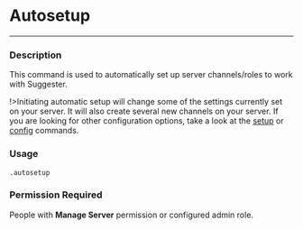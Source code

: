 # Autosetup
---
### Description
This command is used to automatically set up server channels/roles to work with Suggester.

!>Initiating automatic setup will change some of the settings currently set on your server. It will also create several new channels on your server. If you are looking for other configuration options, take a look at the [setup](https://suggester.js.org/#/admin/setup) or [config](https://suggester.js.org/#/admin/config) commands.

### Usage
```
.autosetup
```
### Permission Required
People with **Manage Server** permission or configured admin role.
